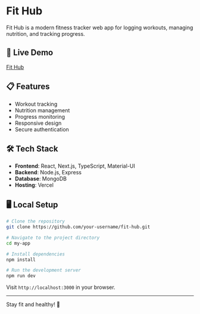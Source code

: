 # Fit Hub

Fit Hub is a modern fitness tracker web app for logging workouts, managing nutrition, and tracking progress. 

## 🚀 Live Demo
[Fit Hub](https://fit-hub-49ij.vercel.app/)

## 📋 Features
- Workout tracking
- Nutrition management
- Progress monitoring
- Responsive design
- Secure authentication

## 🛠️ Tech Stack
- **Frontend**: React, Next.js, TypeScript, Material-UI
- **Backend**: Node.js, Express
- **Database**: MongoDB
- **Hosting**: Vercel

## 🖥️ Local Setup
```bash
# Clone the repository
git clone https://github.com/your-username/fit-hub.git

# Navigate to the project directory
cd my-app

# Install dependencies
npm install

# Run the development server
npm run dev
```
Visit `http://localhost:3000` in your browser.

---
Stay fit and healthy! 💪

